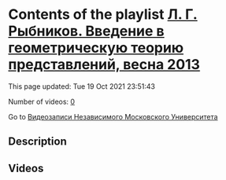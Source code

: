 # Contents of the playlist [Л. Г. Рыбников. Введение в геометрическую теорию представлений, весна 2013](https://www.youtube.com/playlist?list=PLp9ABVh6_x4FkP_AJoN1mam7rCe1pWIJZ)

This page updated: Tue 19 Oct 2021 23:51:43

Number of videos: [0](#videos)

Go to [Видеозаписи Независимого Московского Университета](../README.md)

## Description



## Videos

